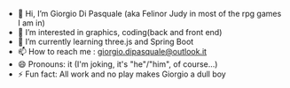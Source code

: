 - 👋 Hi, I’m Giorgio Di Pasquale (aka Felinor Judy in most of the rpg games I am in)
- 👀 I’m interested in graphics, coding(back and front end)
- 🌱 I’m currently learning three.js and Spring Boot
- 📫 How to reach me : giorgio.dipasquale@outlook.it
- 😄 Pronouns: it (I'm joking, it's "he"/"him", of course...)
- ⚡ Fun fact: All work and no play makes Giorgio a dull boy

<!---
FelinorJudy/FelinorJudy is a ✨ special ✨ repository because its `README.md` (this file) appears on your GitHub profile.
You can click the Preview link to take a look at your changes.
--->
